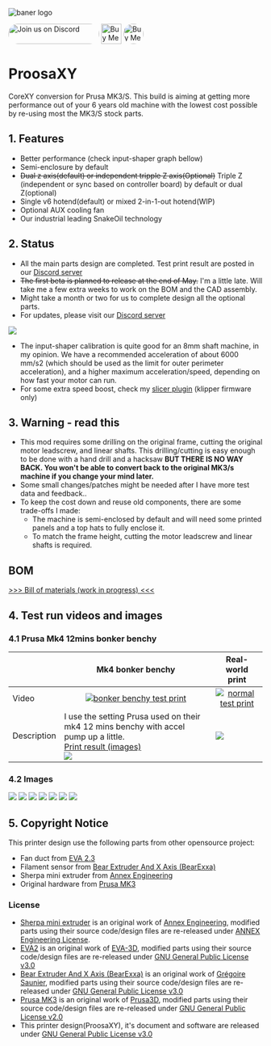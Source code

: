 ![baner logo](./doc/logo/logo.png)

<a href="https://discord.gg/WZVP2HuAag" style="height: 40px !important;"><img src="https://discordapp.com/api/guilds/851371040566673428/widget.png?style=banner2" alt="Join us on Discord" style="height: 40px !important;width: 180px !important;border-radius: 19px !important;" ></a>
<a href='https://ko-fi.com/F1F06RMBO' target='_blank'><img height='36' style='border:0px;height:40px;' src='https://cdn.ko-fi.com/cdn/kofi2.png?v=3' border='0' alt='Buy Me a Coffee at ko-fi.com' /></a>
<a href='https://www.amazon.jp/hz/wishlist/ls/2AHXTCG01RYAZ?ref_=wl_share' target='_blank'><img height='36' style='border:0px;height:40px; !important;border-radius: 19px' src='./doc/logo/buy-me-a-spool.png' border='0' alt='Buy Me a spool at amazon Japan' /></a>


# ProosaXY
CoreXY conversion for Prusa MK3/S. This build is aiming at getting more performance out of your 6 years old machine with the lowest cost possible by re-using most the MK3/S stock parts.

## 1. Features

- Better performance (check input-shaper graph bellow)
- Semi-enclosure by default
- ~~Dual z axis(default) or independent tripple Z axis(Optional)~~ Triple Z (independent or sync based on controller board) by default or dual Z(optional)
- Single v6 hotend(default) or mixed 2-in-1-out hotend(WIP)
- Optional AUX cooling fan
- Our industrial leading SnakeOil technology

## 2. Status

- All the main parts design are completed. Test print result are posted in our [Discord server](https://discord.gg/WZVP2HuAag)
- ~~The first beta is planned to release at the end of May.~~ I'm a little late. Will take me a few extra weeks to work on the BOM and the CAD assembly.
- Might take a month or two for us to complete design all the optional parts. 
- For updates, please visit our [Discord server](https://discord.gg/WZVP2HuAag)



![](./doc/img/shaper.png)
- The input-shaper calibration is quite good for an 8mm shaft machine, in my opinion. We have a recommended acceleration of about 6000 mm/s2 (which should be used as the limit for outer perimeter acceleration), and a higher maximum acceleration/speed, depending on how fast your motor can run.
- For some extra speed boost, check my [slicer plugin](https://github.com/SnakeOilXY/klipper-dynamic-scv-slicer-post-processing) (klipper firmware only)

## 3. Warning - read this

- This mod requires some drilling on the original frame, cutting the original motor leadscrew, and linear shafts. This drilling/cutting is easy enough to be done with a hand drill and a hacksaw **BUT THERE IS NO WAY BACK. You won't be able to convert back to the original MK3/s machine if you change your mind later.**
- Some small changes/patches might be needed after I have more test data and feedback..
- To keep the cost down and reuse old components, there are some trade-offs I made:
    - The machine is semi-enclosed by default and will need some printed panels and a top hats to fully enclose it.
    - To match the frame height, cutting the motor leadscrew and linear shafts is required.
## BOM
[>>> Bill of materials (work in progress) <<<](./doc/BOM/readme.md)

## 4. Test run videos and images

### 4.1 Prusa Mk4 12mins bonker benchy 


<table>
    <thead>
        <tr>
            <th></th>
            <th align="center">Mk4 bonker benchy</th>
            <th align="center">Real-world print</th>
        </tr>
    </thead>
    <tbody>
        <tr>
            <td>Video</td>
            <td align="center"><a href="https://youtu.be/1M5wx4Q0jNs" rel="nofollow">
            <img src="https://img.youtube.com/vi/1M5wx4Q0jNs/0.jpg" alt="bonker benchy test print"/></a></td>
            <td align="center"><a href="https://youtu.be/Dink3JQ" rel="nofollow">
            <img src="https://img.youtube.com/vi/Dink3JQ-bNY/0.jpg" alt="normal test print"/></a></td>
        </tr>
        <tr>
            <td>Description</td>
            <td>I use the setting Prusa used on their mk4 12 mins benchy with accel pump up a little.</br>
            <a href="https://github.com/SnakeOilXY/ProosaXY/tree/master/doc/img/bonker-benchy">Print result (images)</a></br>
            <img src="https://github.com/SnakeOilXY/ProosaXY/blob/master/doc/img/setting_benchy.png?raw=true"></td>
            <td><img src="https://github.com/SnakeOilXY/ProosaXY/blob/master/doc/img/setting_standard.png?raw=true"></td>
        </tr>
    </tbody>
</table>

### 4.2 Images
![](./doc/img/preview-01.jpg)
![](./doc/img/preview-02.jpg)
![](./doc/img/preview-03.jpg)
![](./doc/img/preview-04.jpg)
![](./doc/img/preview-05.jpg)
![](./doc/img/preview-06.jpg)
![](./doc/img/preview-07.jpg)

## 5. Copyright Notice

This printer design use the following parts from other opensource project:
- Fan duct from [EVA 2.3](https://github.com/EVA-3D/eva-main)
- Filament sensor from [Bear Extruder And X Axis (BearExxa)](https://github.com/gregsaun/bear_extruder_and_x_axis)
- Sherpa mini extruder from [Annex Engineering](https://github.com/Annex-Engineering/Sherpa_Mini-Extruder)
- Original hardware from [Prusa MK3](https://github.com/prusa3d/Original-Prusa-i3)

### License

- [Sherpa mini extruder](https://github.com/Annex-Engineering/Sherpa_Mini-Extruder) is an original work of [Annex Engineering](https://github.com/Annex-Engineering), modified parts using their source code/design files are re-released under [ANNEX Engineering License](https://github.com/Annex-Engineering/ANNEX-Engineering-License-Agreement/blob/main/LICENSE.md).
- [EVA2](https://github.com/EVA-3D/eva-main) is an original work of [EVA-3D](https://github.com/EVA-3D), modified parts using their source code/design files are re-released under [GNU General Public License v3.0](https://github.com/EVA-3D/eva-main/blob/main/LICENSE)
- [Bear Extruder And X Axis (BearExxa)](https://github.com/gregsaun/bear_extruder_and_x_axis) is an original work of [Grégoire Saunier](https://github.com/gregsaun), modified parts using their source code/design files are re-released under [GNU General Public License v3.0](https://github.com/gregsaun/bear_extruder_and_x_axis/blob/master/LICENSE)
- [Prusa MK3](https://github.com/prusa3d/Original-Prusa-i3) is an original work of [Prusa3D](https://github.com/prusa3d), modified parts using their source code/design files are re-released under [GNU General Public License v2.0](https://github.com/prusa3d/Original-Prusa-i3/blob/MK3S/LICENSE)
- This printer design(ProosaXY), it's document and software are released under [GNU General Public License v3.0](https://github.com/SnakeOilXY/ProosaXY/blob/master/LICENSE)
